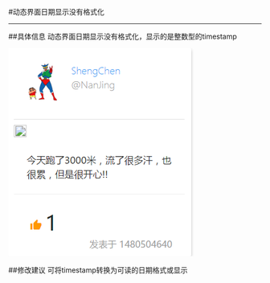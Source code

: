 #动态界面日期显示没有格式化

---

##具体信息
动态界面日期显示没有格式化，显示的是整数型的timestamp


![](/assets/动态日期格式化.png)

##修改建议
可将timestamp转换为可读的日期格式或显示